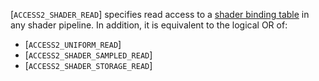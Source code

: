 [`ACCESS2_SHADER_READ`]
specifies read access to a [shader binding
table](https://www.khronos.org/registry/vulkan/specs/1.3-extensions/html/vkspec.html#shader-binding-table) in any shader pipeline.
In addition, it
is equivalent to the logical OR of:
 - [`ACCESS2_UNIFORM_READ`]
 - [`ACCESS2_SHADER_SAMPLED_READ`]
 - [`ACCESS2_SHADER_STORAGE_READ`]